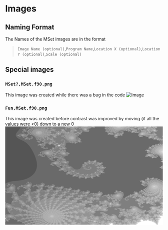# Images
## Naming Format
The Names of the MSet images are in the format 
>`Image Name (optional)`,`Program Name`,`Location X (optional)`,`Location Y (optional)`,`Scale (optional)`
## Special images
### `MSet?,MSet.f90.png`
This image was created while there was a bug in the code
![Image](MSet?,MSet.f90.png)
### `Fun,MSet.f90.png`
This image was created before contrast was improved by moving (if all the values were >0) down to a new 0
![Image 2](Fun,MSet.f90.png)
